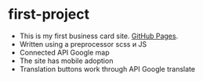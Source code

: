 # first-project
- This is my first business card site. [GitHub Pages](https://vlvl245.github.io/first-project/).
- Written using a preprocessor scss и JS
- Connected API Google map
- The site has mobile adoption
- Translation buttons work through API Google translate
